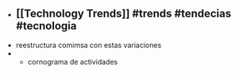 - [[Technology Trends]] #trends #tendecias #tecnologia
	-
- reestructura comimsa con estas variaciones
-
	- cornograma de actividades
